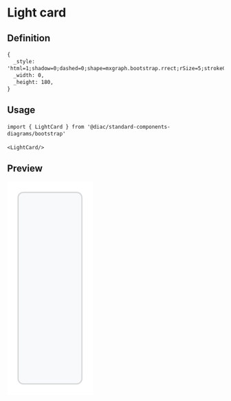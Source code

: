 # Light card

## Definition

```
{
  _style: 'html=1;shadow=0;dashed=0;shape=mxgraph.bootstrap.rrect;rSize=5;strokeColor=#D2D3D4;html=1;whiteSpace=wrap;fillColor=#F8F9FA;fontColor=#212529;verticalAlign=bottom;align=left;spacing=20;spacingBottom=0;fontSize=14;',
  _width: 0,
  _height: 180,
}
```

## Usage

```
import { LightCard } from '@diac/standard-components-diagrams/bootstrap'

<LightCard/>
```

## Preview

<img src="./light-card.png" width="200"/>
